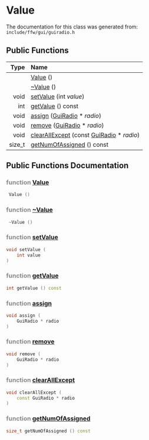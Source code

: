 Value
===================================


The documentation for this class was generated from: `include/ffw/gui/guiradio.h`



## Public Functions

| Type | Name |
| -------: | :------- |
|   | [Value](#8bedcf1f) ()  |
|   | [~Value](#713f7943) ()  |
|  void | [setValue](#996eca76) (int _value_)  |
|  int | [getValue](#c9231fd6) () const  |
|  void | [assign](#66f50361) ([GuiRadio](ffw_GuiRadio.html) * _radio_)  |
|  void | [remove](#2208a3a2) ([GuiRadio](ffw_GuiRadio.html) * _radio_)  |
|  void | [clearAllExcept](#76bb1897) (const [GuiRadio](ffw_GuiRadio.html) * _radio_)  |
|  size_t | [getNumOfAssigned](#afffcecf) () const  |


## Public Functions Documentation

### <span style="opacity:0.5;">function</span> <a id="8bedcf1f" href="#8bedcf1f">Value</a>

```cpp
 Value () 
```



### <span style="opacity:0.5;">function</span> <a id="713f7943" href="#713f7943">~Value</a>

```cpp
 ~Value () 
```



### <span style="opacity:0.5;">function</span> <a id="996eca76" href="#996eca76">setValue</a>

```cpp
void setValue (
    int value
) 
```



### <span style="opacity:0.5;">function</span> <a id="c9231fd6" href="#c9231fd6">getValue</a>

```cpp
int getValue () const 
```



### <span style="opacity:0.5;">function</span> <a id="66f50361" href="#66f50361">assign</a>

```cpp
void assign (
    GuiRadio * radio
) 
```



### <span style="opacity:0.5;">function</span> <a id="2208a3a2" href="#2208a3a2">remove</a>

```cpp
void remove (
    GuiRadio * radio
) 
```



### <span style="opacity:0.5;">function</span> <a id="76bb1897" href="#76bb1897">clearAllExcept</a>

```cpp
void clearAllExcept (
    const GuiRadio * radio
) 
```



### <span style="opacity:0.5;">function</span> <a id="afffcecf" href="#afffcecf">getNumOfAssigned</a>

```cpp
size_t getNumOfAssigned () const 
```





